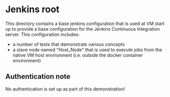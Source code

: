 # Jenkins root

This directory contains a base jenkins configuration that is used at VM start up to provide a base configuration for the Jenkins Continuous Integration server.  This configuration includes:
 * a number of tests that demonstrate various concepts
 * a slave node named "Host_Node" that is used to execute jobs from the native VM host environment (i.e. outside the docker container environment)

## Authentication note
No authentication is set up as part of this demonstration!
